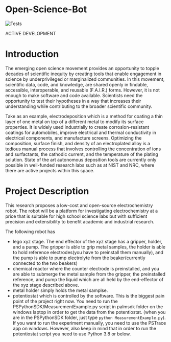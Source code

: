 # Open-Science-Bot

![Tests](https://github.com/kir486680/Open-Science-Bot/actions/workflows/python-app.yml/badge.svg)


ACTIVE DEVELOPMENT

# Introduction
The emerging open science movement provides an opportunity to topple decades of scientific inequity by creating tools that enable engagement in science by underprivileged or marginalized communities. In this movement, scientific data, code, and knowledge, are shared openly in findable, accessible, interoperable, and reusable (F.A.I.R.) forms. However, it is not enough to make software and code available. Scientists need the opportunity to test their hypotheses in a way that increases their understanding while contributing to the broader scientific community.  

Take as an example, electrodeposition which is a method for coating a thin layer of one metal on top of a different metal to modify its surface properties. It is widely used industrially to create corrosion-resistant coatings for automobiles, improve electrical and thermal conductivity in electrical components, and manufacture screens. Optimizing the composition, surface finish, and density of an electroplated alloy is a tedious manual process that involves controlling the concentration of ions and surfactants, the cathodic current, and the temperature of the plating solution. State of the art autonomous deposition tools are currently only possible in well-funded research labs such as at NIST and NRC, where there are active projects within this space.

# Project Description
This research proposes a low-cost and open-source electrochemistry robot. The robot will be a platform for investigating electrochemistry at a price that is suitable for high school science labs but with sufficient precision and extensibility to benefit academic and industrial research.

The following robot has 
- lego xyz stage. The end effector of the xyz stage has a gripper, holder, and a pump. The gripper is able to grip metal samples, the holder is able to hold reference electrodes(you have to preinstall them manually), and the pump is able to pump  electrolyte from the beaker(currently connected to the two beakers)
- chemical reactor where the counter electrode is preinstalled, and you are able to submerge the metal sample from the gripper, the preinstalled reference, and pump the liquid which are all held by the end-effector of the xyz stage described above. 
- metal holder simply holds the metal samplse. 
- potentiostat which is controlled by the software. This is the biggest pain point of the project right now. You need to run the PSPythonSDK/MeasurementExample.py script in palmsdk folder on the windows laptop in order to get the data from the potentiostat. (when you are in the PSPythonSDK folder, just type ```python MeasurementExample.py```). If you want to run the experiment manually, you need to use the PSTrace app on windows. However, also keep in mind that in order to run the potentiostat script you need to use Python 3.8 or below. 